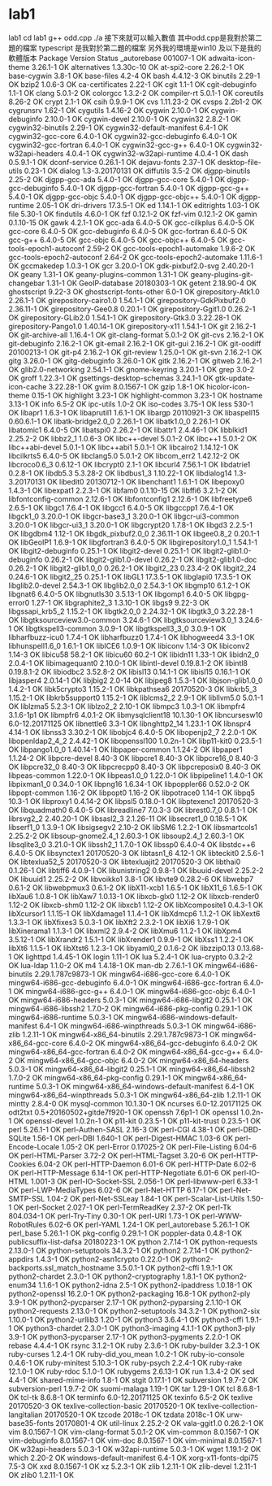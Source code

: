 # lab1
lab1
cd lab1
g++ odd.cpp
./a
接下來就可以輸入數值
其中odd.cpp是我對於第二題的檔案
typescript 是我對於第二題的檔案
另外我的環境是win10 
及以下是我的軟體版本
Package                                 Version                       Status
_autorebase                             001007-1                      OK
adwaita-icon-theme                      3.26.1-1                      OK
alternatives                            1.3.30c-10                    OK
at-spi2-core                            2.26.2-1                      OK
base-cygwin                             3.8-1                         OK
base-files                              4.2-4                         OK
bash                                    4.4.12-3                      OK
binutils                                2.29-1                        OK
bzip2                                   1.0.6-3                       OK
ca-certificates                         2.22-1                        OK
cgit                                    1.1-1                         OK
cgit-debuginfo                          1.1-1                         OK
clang                                   5.0.1-2                       OK
colorgcc                                1.3.2-2                       OK
compiler-rt                             5.0.1-1                       OK
coreutils                               8.26-2                        OK
crypt                                   2.1-1                         OK
csih                                    0.9.9-1                       OK
cvs                                     1.11.23-2                     OK
cvsps                                   2.2b1-2                       OK
cygrunsrv                               1.62-1                        OK
cygutils                                1.4.16-2                      OK
cygwin                                  2.10.0-1                      OK
cygwin-debuginfo                        2.10.0-1                      OK
cygwin-devel                            2.10.0-1                      OK
cygwin32                                2.8.2-1                       OK
cygwin32-binutils                       2.29-1                        OK
cygwin32-default-manifest               6.4-1                         OK
cygwin32-gcc-core                       6.4.0-1                       OK
cygwin32-gcc-debuginfo                  6.4.0-1                       OK
cygwin32-gcc-fortran                    6.4.0-1                       OK
cygwin32-gcc-g++                        6.4.0-1                       OK
cygwin32-w32api-headers                 4.0.4-1                       OK
cygwin32-w32api-runtime                 4.0.4-1                       OK
dash                                    0.5.9.1-1                     OK
dconf-service                           0.26.1-1                      OK
dejavu-fonts                            2.37-1                        OK
desktop-file-utils                      0.23-1                        OK
dialog                                  1.3-3.20170131                OK
diffutils                               3.5-2                         OK
djgpp-binutils                          2.25-2                        OK
djgpp-gcc-ada                           5.4.0-1                       OK
djgpp-gcc-core                          5.4.0-1                       OK
djgpp-gcc-debuginfo                     5.4.0-1                       OK
djgpp-gcc-fortran                       5.4.0-1                       OK
djgpp-gcc-g++                           5.4.0-1                       OK
djgpp-gcc-objc                          5.4.0-1                       OK
djgpp-gcc-objc++                        5.4.0-1                       OK
djgpp-runtime                           2.05-1                        OK
dri-drivers                             17.3.5-1                      OK
ed                                      1.14.1-1                      OK
editrights                              1.03-1                        OK
file                                    5.30-1                        OK
findutils                               4.6.0-1                       OK
fzf                                     0.12.1-2                      OK
fzf-vim                                 0.12.1-2                      OK
gamin                                   0.1.10-15                     OK
gawk                                    4.2.1-1                       OK
gcc-ada                                 6.4.0-5                       OK
gcc-cilkplus                            6.4.0-5                       OK
gcc-core                                6.4.0-5                       OK
gcc-debuginfo                           6.4.0-5                       OK
gcc-fortran                             6.4.0-5                       OK
gcc-g++                                 6.4.0-5                       OK
gcc-objc                                6.4.0-5                       OK
gcc-objc++                              6.4.0-5                       OK
gcc-tools-epoch1-autoconf               2.59-2                        OK
gcc-tools-epoch1-automake               1.9.6-2                       OK
gcc-tools-epoch2-autoconf               2.64-2                        OK
gcc-tools-epoch2-automake               1.11.6-1                      OK
gccmakedep                              1.0.3-1                       OK
gcr                                     3.20.0-1                      OK
gdk-pixbuf2.0-svg                       2.40.20-1                     OK
geany                                   1.31-1                        OK
geany-plugins-common                    1.31-1                        OK
geany-plugins-git-changebar             1.31-1                        OK
GeoIP-database                          20180303-1                    OK
getent                                  2.18.90-4                     OK
ghostscript                             9.22-3                        OK
ghostscript-fonts-other                 6.0-1                         OK
girepository-Atk1.0                     2.26.1-1                      OK
girepository-cairo1.0                   1.54.1-1                      OK
girepository-GdkPixbuf2.0               2.36.11-1                     OK
girepository-Gee0.8                     0.20.1-1                      OK
girepository-Ggit1.0                    0.26.2-1                      OK
girepository-GLib2.0                    1.54.1-1                      OK
girepository-Gtk3.0                     3.22.28-1                     OK
girepository-Pango1.0                   1.40.14-1                     OK
girepository-x11                        1.54.1-1                      OK
git                                     2.16.2-1                      OK
git-archive-all                         1.16.4-1                      OK
git-clang-format                        5.0.1-2                       OK
git-cvs                                 2.16.2-1                      OK
git-debuginfo                           2.16.2-1                      OK
git-email                               2.16.2-1                      OK
git-gui                                 2.16.2-1                      OK
git-oodiff                              20100213-1                    OK
git-p4                                  2.16.2-1                      OK
git-review                              1.25.0-1                      OK
git-svn                                 2.16.2-1                      OK
gitg                                    3.26.0-1                      OK
gitg-debuginfo                          3.26.0-1                      OK
gitk                                    2.16.2-1                      OK
gitweb                                  2.16.2-1                      OK
glib2.0-networking                      2.54.1-1                      OK
gnome-keyring                           3.20.1-1                      OK
grep                                    3.0-2                         OK
groff                                   1.22.3-1                      OK
gsettings-desktop-schemas               3.24.1-1                      OK
gtk-update-icon-cache                   3.22.28-1                     OK
gvim                                    8.0.1567-1                    OK
gzip                                    1.8-1                         OK
hicolor-icon-theme                      0.15-1                        OK
highlight                               3.23-1                        OK
highlight-common                        3.23-1                        OK
hostname                                3.13-1                        OK
info                                    6.5-2                         OK
ipc-utils                               1.0-2                         OK
iso-codes                               3.75-1                        OK
less                                    530-1                         OK
libapr1                                 1.6.3-1                       OK
libaprutil1                             1.6.1-1                       OK
libargp                                 20110921-3                    OK
libaspell15                             0.60.6.1-1                    OK
libatk-bridge2.0_0                      2.26.1-1                      OK
libatk1.0_0                             2.26.1-1                      OK
libatomic1                              6.4.0-5                       OK
libatspi0                               2.26.2-1                      OK
libattr1                                2.4.46-1                      OK
libblkid1                               2.25.2-2                      OK
libbz2_1                                1.0.6-3                       OK
libc++-devel                            5.0.1-2                       OK
libc++1                                 5.0.1-2                       OK
libc++abi-devel                         5.0.1-1                       OK
libc++abi1                              5.0.1-1                       OK
libcairo2                               1.14.12-1                     OK
libcilkrts5                             6.4.0-5                       OK
libclang5.0                             5.0.1-2                       OK
libcom_err2                             1.42.12-2                     OK
libcroco0.6_3                           0.6.12-1                      OK
libcrypt0                               2.1-1                         OK
libcurl4                                7.56.1-1                      OK
libdatrie1                              0.2.8-1                       OK
libdb5.3                                5.3.28-2                      OK
libdbus1_3                              1.10.22-1                     OK
libdialog14                             1.3-3.20170131                OK
libedit0                                20130712-1                    OK
libenchant1                             1.6.1-1                       OK
libepoxy0                               1.4.3-1                       OK
libexpat1                               2.2.3-1                       OK
libfam0                                 0.1.10-15                     OK
libffi6                                 3.2.1-2                       OK
libfontconfig-common                    2.12.6-1                      OK
libfontconfig1                          2.12.6-1                      OK
libfreetype6                            2.6.5-1                       OK
libgc1                                  7.6.4-1                       OK
libgcc1                                 6.4.0-5                       OK
libgccpp1                               7.6.4-1                       OK
libgck1_0                               3.20.0-1                      OK
libgcr-base3_1                          3.20.0-1                      OK
libgcr-ui3-common                       3.20.0-1                      OK
libgcr-ui3_1                            3.20.0-1                      OK
libgcrypt20                             1.7.8-1                       OK
libgd3                                  2.2.5-1                       OK
libgdbm4                                1.12-1                        OK
libgdk_pixbuf2.0_0                      2.36.11-1                     OK
libgee0.8_2                             0.20.1-1                      OK
libGeoIP1                               1.6.9-1                       OK
libgfortran3                            6.4.0-5                       OK
libgirepository1.0_1                    1.54.1-1                      OK
libgit2-debuginfo                       0.25.1-1                      OK
libgit2-devel                           0.25.1-1                      OK
libgit2-glib1.0-debuginfo               0.26.2-1                      OK
libgit2-glib1.0-devel                   0.26.2-1                      OK
libgit2-glib1.0-doc                     0.26.2-1                      OK
libgit2-glib1.0_0                       0.26.2-1                      OK
libgit2_23                              0.23.4-2                      OK
libgit2_24                              0.24.6-1                      OK
libgit2_25                              0.25.1-1                      OK
libGL1                                  17.3.5-1                      OK
libglapi0                               17.3.5-1                      OK
libglib2.0-devel                        2.54.3-1                      OK
libglib2.0_0                            2.54.3-1                      OK
libgmp10                                6.1.2-1                       OK
libgnat6                                6.4.0-5                       OK
libgnutls30                             3.5.13-1                      OK
libgomp1                                6.4.0-5                       OK
libgpg-error0                           1.27-1                        OK
libgraphite2_3                          1.3.10-1                      OK
libgs9                                  9.22-3                        OK
libgssapi_krb5_2                        1.15.2-1                      OK
libgtk2.0_0                             2.24.32-1                     OK
libgtk3_0                               3.22.28-1                     OK
libgtksourceview3.0-common              3.24.6-1                      OK
libgtksourceview3.0_1                   3.24.6-1                      OK
libgtkspell3-common                     3.0.9-1                       OK
libgtkspell3_3_0                        3.0.9-1                       OK
libharfbuzz-icu0                        1.7.4-1                       OK
libharfbuzz0                            1.7.4-1                       OK
libhogweed4                             3.3-1                         OK
libhunspell1.6_0                        1.6.1-1                       OK
libICE6                                 1.0.9-1                       OK
libiconv                                1.14-3                        OK
libiconv2                               1.14-3                        OK
libicu58                                58.2-1                        OK
libicu60                                60.2-1                        OK
libidn11                                1.33-1                        OK
libidn2_0                               2.0.4-1                       OK
libimagequant0                          2.10.0-1                      OK
libintl-devel                           0.19.8.1-2                    OK
libintl8                                0.19.8.1-2                    OK
libiodbc2                               3.52.8-2                      OK
libisl13                                0.14.1-1                      OK
libisl15                                0.16.1-1                      OK
libjasper4                              2.0.14-1                      OK
libjbig2                                2.0-14                        OK
libjpeg8                                1.5.3-1                       OK
libjson-glib1.0_0                       1.4.2-1                       OK
libk5crypto3                            1.15.2-1                      OK
libkpathsea6                            20170520-3                    OK
libkrb5_3                               1.15.2-1                      OK
libkrb5support0                         1.15.2-1                      OK
liblcms2_2                              2.9-1                         OK
libllvm5.0                              5.0.1-1                       OK
liblzma5                                5.2.3-1                       OK
liblzo2_2                               2.10-1                        OK
libmpc3                                 1.0.3-1                       OK
libmpfr4                                3.1.6-1p1                     OK
libmpfr6                                4.0.1-2                       OK
libmysqlclient18                        10.1.30-1                     OK
libncursesw10                           6.0-12.20171125               OK
libnettle6                              3.3-1                         OK
libnghttp2_14                           1.23.1-1                      OK
libnspr4                                4.14-1                        OK
libnss3                                 3.30.2-1                      OK
libobjc4                                6.4.0-5                       OK
libopenjp2_7                            2.2.0-1                       OK
libopenldap2_4_2                        2.4.42-1                      OK
libopenssl100                           1.0.2n-1                      OK
libp11-kit0                             0.23.5-1                      OK
libpango1.0_0                           1.40.14-1                     OK
libpaper-common                         1.1.24-2                      OK
libpaper1                               1.1.24-2                      OK
libpcre-devel                           8.40-3                        OK
libpcre1                                8.40-3                        OK
libpcre16_0                             8.40-3                        OK
libpcre32_0                             8.40-3                        OK
libpcrecpp0                             8.40-3                        OK
libpcreposix0                           8.40-3                        OK
libpeas-common                          1.22.0-1                      OK
libpeas1.0_0                            1.22.0-1                      OK
libpipeline1                            1.4.0-1                       OK
libpixman1_0                            0.34.0-1                      OK
libpng16                                1.6.34-1                      OK
libpoppler66                            0.52.0-2                      OK
libpopt-common                          1.16-2                        OK
libpopt0                                1.16-2                        OK
libpotrace0                             1.14-1                        OK
libpq5                                  10.3-1                        OK
libproxy1                               0.4.14-2                      OK
libpsl5                                 0.18.0-1                      OK
libptexenc1                             20170520-3                    OK
libquadmath0                            6.4.0-5                       OK
libreadline7                            7.0.3-3                       OK
librest0.7_0                            0.8.1-1                       OK
librsvg2_2                              2.40.20-1                     OK
libsasl2_3                              2.1.26-11                     OK
libsecret1_0                            0.18.5-1                      OK
libserf1_0                              1.3.9-1                       OK
libsigsegv2                             2.10-2                        OK
libSM6                                  1.2.2-1                       OK
libsmartcols1                           2.25.2-2                      OK
libsoup-gnome2.4_1                      2.60.3-1                      OK
libsoup2.4_1                            2.60.3-1                      OK
libsqlite3_0                            3.21.0-1                      OK
libssh2_1                               1.7.0-1                       OK
libssp0                                 6.4.0-4                       OK
libstdc++6                              6.4.0-5                       OK
libsynctex1                             20170520-3                    OK
libtasn1_6                              4.12-1                        OK
libteckit0                              2.5.6-1                       OK
libtexlua52_5                           20170520-3                    OK
libtexluajit2                           20170520-3                    OK
libthai0                                0.1.26-1                      OK
libtiff6                                4.0.9-1                       OK
libunistring2                           0.9.8-1                       OK
libuuid-devel                           2.25.2-2                      OK
libuuid1                                2.25.2-2                      OK
libvoikko1                              3.8-1                         OK
libvte9                                 0.28.2-6                      OK
libwebp7                                0.6.1-2                       OK
libwebpmux3                             0.6.1-2                       OK
libX11-xcb1                             1.6.5-1                       OK
libX11_6                                1.6.5-1                       OK
libXau6                                 1.0.8-1                       OK
libXaw7                                 1.0.13-1                      OK
libxcb-glx0                             1.12-2                        OK
libxcb-render0                          1.12-2                        OK
libxcb-shm0                             1.12-2                        OK
libxcb1                                 1.12-2                        OK
libXcomposite1                          0.4.3-1                       OK
libXcursor1                             1.1.15-1                      OK
libXdamage1                             1.1.4-1                       OK
libXdmcp6                               1.1.2-1                       OK
libXext6                                1.3.3-1                       OK
libXfixes3                              5.0.3-1                       OK
libXft2                                 2.3.2-1                       OK
libXi6                                  1.7.9-1                       OK
libXinerama1                            1.1.3-1                       OK
libxml2                                 2.9.4-2                       OK
libXmu6                                 1.1.2-1                       OK
libXpm4                                 3.5.12-1                      OK
libXrandr2                              1.5.1-1                       OK
libXrender1                             0.9.9-1                       OK
libXss1                                 1.2.2-1                       OK
libXt6                                  1.1.5-1                       OK
libXtst6                                1.2.3-1                       OK
libyaml0_2                              0.1.6-2                       OK
libzzip0.13                             0.13.68-1                     OK
lighttpd                                1.4.45-1                      OK
login                                   1.11-1                        OK
lua                                     5.2.4-1                       OK
lua-crypto                              0.3.2-2                       OK
lua-ldap                                1.1.0-2                       OK
m4                                      1.4.18-1                      OK
man-db                                  2.7.6.1-1                     OK
mingw64-i686-binutils                   2.29.1.787c9873-1             OK
mingw64-i686-gcc-core                   6.4.0-1                       OK
mingw64-i686-gcc-debuginfo              6.4.0-1                       OK
mingw64-i686-gcc-fortran                6.4.0-1                       OK
mingw64-i686-gcc-g++                    6.4.0-1                       OK
mingw64-i686-gcc-objc                   6.4.0-1                       OK
mingw64-i686-headers                    5.0.3-1                       OK
mingw64-i686-libgit2                    0.25.1-1                      OK
mingw64-i686-libssh2                    1.7.0-2                       OK
mingw64-i686-pkg-config                 0.29.1-1                      OK
mingw64-i686-runtime                    5.0.3-1                       OK
mingw64-i686-windows-default-manifest   6.4-1                         OK
mingw64-i686-winpthreads                5.0.3-1                       OK
mingw64-i686-zlib                       1.2.11-1                      OK
mingw64-x86_64-binutils                 2.29.1.787c9873-1             OK
mingw64-x86_64-gcc-core                 6.4.0-2                       OK
mingw64-x86_64-gcc-debuginfo            6.4.0-2                       OK
mingw64-x86_64-gcc-fortran              6.4.0-2                       OK
mingw64-x86_64-gcc-g++                  6.4.0-2                       OK
mingw64-x86_64-gcc-objc                 6.4.0-2                       OK
mingw64-x86_64-headers                  5.0.3-1                       OK
mingw64-x86_64-libgit2                  0.25.1-1                      OK
mingw64-x86_64-libssh2                  1.7.0-2                       OK
mingw64-x86_64-pkg-config               0.29.1-1                      OK
mingw64-x86_64-runtime                  5.0.3-1                       OK
mingw64-x86_64-windows-default-manifest 6.4-1                         OK
mingw64-x86_64-winpthreads              5.0.3-1                       OK
mingw64-x86_64-zlib                     1.2.11-1                      OK
mintty                                  2.8.4-0                       OK
mysql-common                            10.1.30-1                     OK
ncurses                                 6.0-12.20171125               OK
odt2txt                                 0.5+20160502+gitde7f920-1     OK
openssh                                 7.6p1-1                       OK
openssl                                 1.0.2n-1                      OK
openssl-devel                           1.0.2n-1                      OK
p11-kit                                 0.23.5-1                      OK
p11-kit-trust                           0.23.5-1                      OK
perl                                    5.26.1-1                      OK
perl-Authen-SASL                        2.16-3                        OK
perl-CGI                                4.38-1                        OK
perl-DBD-SQLite                         1.56-1                        OK
perl-DBI                                1.640-1                       OK
perl-Digest-HMAC                        1.03-6                        OK
perl-Encode-Locale                      1.05-2                        OK
perl-Error                              0.17025-2                     OK
perl-File-Listing                       6.04-6                        OK
perl-HTML-Parser                        3.72-2                        OK
perl-HTML-Tagset                        3.20-6                        OK
perl-HTTP-Cookies                       6.04-2                        OK
perl-HTTP-Daemon                        6.01-6                        OK
perl-HTTP-Date                          6.02-6                        OK
perl-HTTP-Message                       6.14-1                        OK
perl-HTTP-Negotiate                     6.01-6                        OK
perl-IO-HTML                            1.001-3                       OK
perl-IO-Socket-SSL                      2.056-1                       OK
perl-libwww-perl                        6.33-1                        OK
perl-LWP-MediaTypes                     6.02-6                        OK
perl-Net-HTTP                           6.17-1                        OK
perl-Net-SMTP-SSL                       1.04-2                        OK
perl-Net-SSLeay                         1.84-1                        OK
perl-Scalar-List-Utils                  1.50-1                        OK
perl-Socket                             2.027-1                       OK
perl-TermReadKey                        2.37-2                        OK
perl-Tk                                 804.034-1                     OK
perl-Try-Tiny                           0.30-1                        OK
perl-URI                                1.73-1                        OK
perl-WWW-RobotRules                     6.02-6                        OK
perl-YAML                               1.24-1                        OK
perl_autorebase                         5.26.1-1                      OK
perl_base                               5.26.1-1                      OK
pkg-config                              0.29.1-1                      OK
poppler-data                            0.4.8-1                       OK
publicsuffix-list-dafsa                 20180223-1                    OK
python                                  2.7.14-1                      OK
python-requests                         2.13.0-1                      OK
python-setuptools                       34.3.2-1                      OK
python2                                 2.7.14-1                      OK
python2-appdirs                         1.4.3-1                       OK
python2-asn1crypto                      0.22.0-1                      OK
python2-backports.ssl_match_hostname    3.5.0.1-1                     OK
python2-cffi                            1.9.1-1                       OK
python2-chardet                         2.3.0-1                       OK
python2-cryptography                    1.8.1-1                       OK
python2-enum34                          1.1.6-1                       OK
python2-idna                            2.5-1                         OK
python2-ipaddress                       1.0.18-1                      OK
python2-openssl                         16.2.0-1                      OK
python2-packaging                       16.8-1                        OK
python2-ply                             3.9-1                         OK
python2-pycparser                       2.17-1                        OK
python2-pyparsing                       2.1.10-1                      OK
python2-requests                        2.13.0-1                      OK
python2-setuptools                      34.3.2-1                      OK
python2-six                             1.10.0-1                      OK
python2-urllib3                         1.20-1                        OK
python3                                 3.6.4-1                       OK
python3-cffi                            1.9.1-1                       OK
python3-chardet                         2.3.0-1                       OK
python3-imaging                         4.1.1-1                       OK
python3-ply                             3.9-1                         OK
python3-pycparser                       2.17-1                        OK
python3-pygments                        2.2.0-1                       OK
rebase                                  4.4.4-1                       OK
rsync                                   3.1.2-1                       OK
ruby                                    2.3.6-1                       OK
ruby-builder                            3.2.3-1                       OK
ruby-curses                             1.2.4-1                       OK
ruby-did_you_mean                       1.0.2-1                       OK
ruby-io-console                         0.4.6-1                       OK
ruby-minitest                           5.10.3-1                      OK
ruby-psych                              2.2.4-1                       OK
ruby-rake                               12.1.0-1                      OK
ruby-rdoc                               5.1.0-1                       OK
rubygems                                2.6.13-1                      OK
run                                     1.3.4-2                       OK
sed                                     4.4-1                         OK
shared-mime-info                        1.8-1                         OK
stgit                                   0.17.1-1                      OK
subversion                              1.9.7-2                       OK
subversion-perl                         1.9.7-2                       OK
suomi-malaga                            1.19-1                        OK
tar                                     1.29-1                        OK
tcl                                     8.6.8-1                       OK
tcl-tk                                  8.6.8-1                       OK
terminfo                                6.0-12.20171125               OK
texinfo                                 6.5-2                         OK
texlive                                 20170520-3                    OK
texlive-collection-basic                20170520-1                    OK
texlive-collection-langitalian          20170520-1                    OK
tzcode                                  2018c-1                       OK
tzdata                                  2018c-1                       OK
urw-base35-fonts                        20170801-4                    OK
util-linux                              2.25.2-2                      OK
vala-ggit1.0                            0.26.2-1                      OK
vim                                     8.0.1567-1                    OK
vim-clang-format                        5.0.1-2                       OK
vim-common                              8.0.1567-1                    OK
vim-debuginfo                           8.0.1567-1                    OK
vim-doc                                 8.0.1567-1                    OK
vim-minimal                             8.0.1567-1                    OK
w32api-headers                          5.0.3-1                       OK
w32api-runtime                          5.0.3-1                       OK
wget                                    1.19.1-2                      OK
which                                   2.20-2                        OK
windows-default-manifest                6.4-1                         OK
xorg-x11-fonts-dpi75                    7.5-3                         OK
xxd                                     8.0.1567-1                    OK
xz                                      5.2.3-1                       OK
zlib                                    1.2.11-1                      OK
zlib-devel                              1.2.11-1                      OK
zlib0                                   1.2.11-1                      OK

